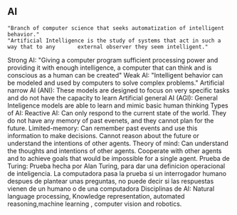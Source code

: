 ## AI
	"Branch of computer science that seeks automatization of intelligent behavior."
	"Artificial Intelligence is the study of systems that act in such a way that to any       external observer they seem intelligent."
Strong AI:
	"Giving a computer program sufficient processing power and providing it with enough intelligence, a computer that can think and is conscious as a human can be created"
Weak AI:
	"Intelligent behavior can be modeled and used by computers to solve complex problems."
Artificial narrow AI (ANI):
	These models are designed to focus on very specific tasks and do not have the capacity to learn
Artificial general AI (AGI):
	General Inteligence models are able to learn and mimic basic human thinking
Types of AI:
	Reactive AI: Can only respond to the current state of the world. They do not have any memory of past evenets, and they cannot plan for the future.
	Limited-memory: Can remember past events and use this  information to make decisions. Cannot reason about the future or understand the intentions of other agents.
	Theory of mind: Can understand the thoughts and intentions  of other agents. Cooperate with other agents and to achieve goals that would be impossible for a single agent.
Prueba de Turing:
	Prueba hecha por Alan Turing, para dar una definicion operacional de inteligencia. La computadora pasa la prueba si un interrogador humano despues de plantear unas preguntas, no puede decir  si las respuestas vienen de un humano o de una computadora
Disciplinas de AI:
	Natural language processing, Knowledge representation, automated reasoning,machine learning , computer vision and robotics.